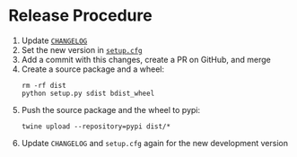 # Release Procedure

1. Update [`CHANGELOG`](CHANGELOG)
2. Set the new version in [`setup.cfg`](setup.cfg)
3. Add a commit with this changes, create a PR on GitHub, and merge
4. Create a source package and a wheel:
    ```shell
    rm -rf dist
    python setup.py sdist bdist_wheel
    ```
5. Push the source package and the wheel to pypi:
    ```shell
    twine upload --repository=pypi dist/*
    ```
6. Update `CHANGELOG` and `setup.cfg` again for the new development version
